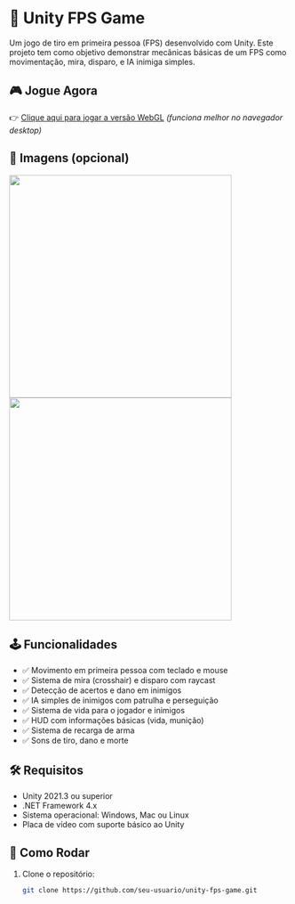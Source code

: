 
# 🔫 Unity FPS Game

Um jogo de tiro em primeira pessoa (FPS) desenvolvido com Unity. Este projeto tem como objetivo demonstrar mecânicas básicas de um FPS como movimentação, mira, disparo, e IA inimiga simples.

## 🎮 Jogue Agora

👉 [Clique aqui para jogar a versão WebGL](https://play.unity.com/en/games/785c4e95-cb69-42a4-89d2-1f800c796cf3/fps-mini-game) *(funciona melhor no navegador desktop)*

## 📸 Imagens (opcional)

<p float="left">
  <img src="Screenshots/screenshot1.png" width="400"/>
  <img src="Screenshots/screenshot2.png" width="400"/>
</p>

## 🕹️ Funcionalidades

- ✅ Movimento em primeira pessoa com teclado e mouse
- ✅ Sistema de mira (crosshair) e disparo com raycast
- ✅ Detecção de acertos e dano em inimigos
- ✅ IA simples de inimigos com patrulha e perseguição
- ✅ Sistema de vida para o jogador e inimigos
- ✅ HUD com informações básicas (vida, munição)
- ✅ Sistema de recarga de arma
- ✅ Sons de tiro, dano e morte

## 🛠️ Requisitos

- Unity 2021.3 ou superior
- .NET Framework 4.x
- Sistema operacional: Windows, Mac ou Linux
- Placa de vídeo com suporte básico ao Unity

## 🚀 Como Rodar

1. Clone o repositório:
   ```bash
   git clone https://github.com/seu-usuario/unity-fps-game.git
